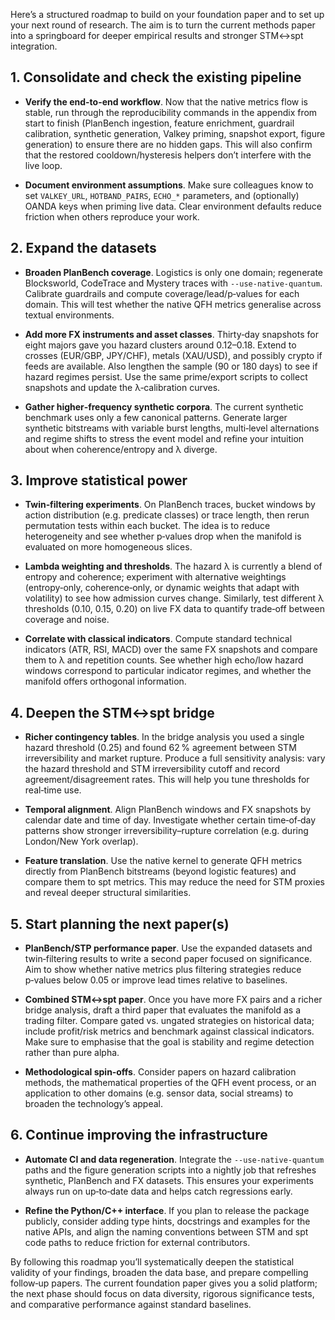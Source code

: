 Here’s a structured roadmap to build on your foundation paper and to set up your next round of research.  The aim is to turn the current methods paper into a springboard for deeper empirical results and stronger STM↔spt integration.

## 1. Consolidate and check the existing pipeline

* **Verify the end-to-end workflow**. Now that the native metrics flow is stable, run through the reproducibility commands in the appendix from start to finish (PlanBench ingestion, feature enrichment, guardrail calibration, synthetic generation, Valkey priming, snapshot export, figure generation) to ensure there are no hidden gaps. This will also confirm that the restored cooldown/hysteresis helpers don’t interfere with the live loop.

* **Document environment assumptions**. Make sure colleagues know to set `VALKEY_URL`, `HOTBAND_PAIRS`, `ECHO_*` parameters, and (optionally) OANDA keys when priming live data. Clear environment defaults reduce friction when others reproduce your work.

## 2. Expand the datasets

* **Broaden PlanBench coverage**. Logistics is only one domain; regenerate Blocksworld, CodeTrace and Mystery traces with `--use-native-quantum`. Calibrate guardrails and compute coverage/lead/p‑values for each domain. This will test whether the native QFH metrics generalise across textual environments.

* **Add more FX instruments and asset classes**. Thirty‑day snapshots for eight majors gave you hazard clusters around 0.12–0.18. Extend to crosses (EUR/GBP, JPY/CHF), metals (XAU/USD), and possibly crypto if feeds are available. Also lengthen the sample (90 or 180 days) to see if hazard regimes persist. Use the same prime/export scripts to collect snapshots and update the λ‑calibration curves.

* **Gather higher‑frequency synthetic corpora**. The current synthetic benchmark uses only a few canonical patterns. Generate larger synthetic bitstreams with variable burst lengths, multi‑level alternations and regime shifts to stress the event model and refine your intuition about when coherence/entropy and λ diverge.

## 3. Improve statistical power

* **Twin‑filtering experiments**. On PlanBench traces, bucket windows by action distribution (e.g. predicate classes) or trace length, then rerun permutation tests within each bucket. The idea is to reduce heterogeneity and see whether p‑values drop when the manifold is evaluated on more homogeneous slices.

* **Lambda weighting and thresholds**. The hazard λ is currently a blend of entropy and coherence; experiment with alternative weightings (entropy‑only, coherence‑only, or dynamic weights that adapt with volatility) to see how admission curves change. Similarly, test different λ thresholds (0.10, 0.15, 0.20) on live FX data to quantify trade‑off between coverage and noise.

* **Correlate with classical indicators**. Compute standard technical indicators (ATR, RSI, MACD) over the same FX snapshots and compare them to λ and repetition counts. See whether high echo/low hazard windows correspond to particular indicator regimes, and whether the manifold offers orthogonal information.

## 4. Deepen the STM↔spt bridge

* **Richer contingency tables**. In the bridge analysis you used a single hazard threshold (0.25) and found 62 % agreement between STM irreversibility and market rupture. Produce a full sensitivity analysis: vary the hazard threshold and STM irreversibility cutoff and record agreement/disagreement rates. This will help you tune thresholds for real‑time use.

* **Temporal alignment**. Align PlanBench windows and FX snapshots by calendar date and time of day. Investigate whether certain time‑of‑day patterns show stronger irreversibility–rupture correlation (e.g. during London/New York overlap).

* **Feature translation**. Use the native kernel to generate QFH metrics directly from PlanBench bitstreams (beyond logistic features) and compare them to spt metrics. This may reduce the need for STM proxies and reveal deeper structural similarities.

## 5. Start planning the next paper(s)

* **PlanBench/STP performance paper**. Use the expanded datasets and twin‑filtering results to write a second paper focused on significance. Aim to show whether native metrics plus filtering strategies reduce p‑values below 0.05 or improve lead times relative to baselines.

* **Combined STM↔spt paper**. Once you have more FX pairs and a richer bridge analysis, draft a third paper that evaluates the manifold as a trading filter. Compare gated vs. ungated strategies on historical data; include profit/risk metrics and benchmark against classical indicators. Make sure to emphasise that the goal is stability and regime detection rather than pure alpha.

* **Methodological spin‑offs**. Consider papers on hazard calibration methods, the mathematical properties of the QFH event process, or an application to other domains (e.g. sensor data, social streams) to broaden the technology’s appeal.

## 6. Continue improving the infrastructure

* **Automate CI and data regeneration**. Integrate the `--use-native-quantum` paths and the figure generation scripts into a nightly job that refreshes synthetic, PlanBench and FX datasets. This ensures your experiments always run on up‑to‑date data and helps catch regressions early.

* **Refine the Python/C++ interface**. If you plan to release the package publicly, consider adding type hints, docstrings and examples for the native APIs, and align the naming conventions between STM and spt code paths to reduce friction for external contributors.

By following this roadmap you’ll systematically deepen the statistical validity of your findings, broaden the data base, and prepare compelling follow‑up papers.  The current foundation paper gives you a solid platform; the next phase should focus on data diversity, rigorous significance tests, and comparative performance against standard baselines.
